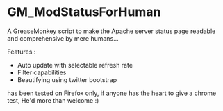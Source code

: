 GM_ModStatusForHuman
====================

A GreaseMonkey script to make the Apache server status page readable and comprehensive by mere humans...

Features :
+  Auto update with selectable refresh rate
+  Filter capabilities
+  Beautifying using twitter bootstrap

has been tested on Firefox only, if anyone has the heart to give a chrome test, He'd more than welcome :)
